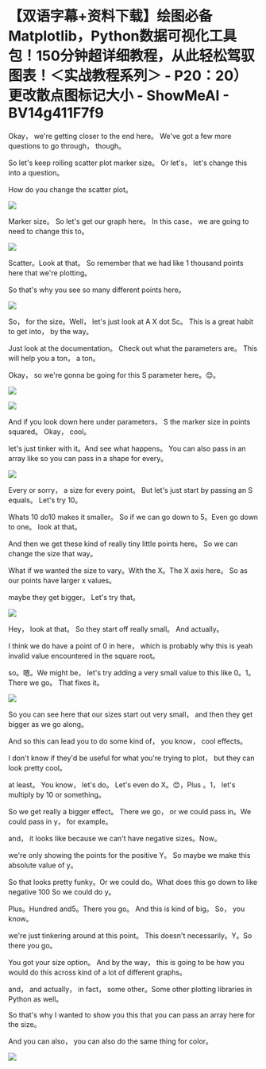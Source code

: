 # 【双语字幕+资料下载】绘图必备Matplotlib，Python数据可视化工具包！150分钟超详细教程，从此轻松驾驭图表！＜实战教程系列＞ - P20：20）更改散点图标记大小 - ShowMeAI - BV14g411F7f9

Okay， we're getting closer to the end here。 We've got a few more questions to go through， though。

 So let's keep rolling scatter plot marker size。 Or let's， let's change this into a question。

 How do you change the scatter plot。

![](img/c145b6b0fe7ae6747470f17786d9ae72_1.png)

Marker size。 So let's get our graph here。 In this case， we are going to need to change this to。



![](img/c145b6b0fe7ae6747470f17786d9ae72_3.png)

Scatter。Look at that。 So remember that we had like 1 thousand points here that we're plotting。

So that's why you see so many different points here。



![](img/c145b6b0fe7ae6747470f17786d9ae72_5.png)

So， for the size。Well， let's just look at A X dot Sc。 This is a great habit to get into， by the way。

 Just look at the documentation。 Check out what the parameters are。 This will help you a ton， a ton。

 Okay， so we're gonna be going for this S parameter here。😊。



![](img/c145b6b0fe7ae6747470f17786d9ae72_7.png)

![](img/c145b6b0fe7ae6747470f17786d9ae72_8.png)

And if you look down here under parameters， S the marker size in points squared。 Okay， cool。

 let's just tinker with it。And see what happens。 You can also pass in an array like so you can pass in a shape for every。



![](img/c145b6b0fe7ae6747470f17786d9ae72_10.png)

Every or sorry， a size for every point。 But let's just start by passing an S equals。 Let's try 10。

 Whats 10 do10 makes it smaller。 So if we can go down to 5。Even go down to one。 look at that。

 And then we get these kind of really tiny little points here。 So we can change the size that way。

What if we wanted the size to vary。With the X。The X axis here。 So as our points have larger x values。

 maybe they get bigger。 Let's try that。

![](img/c145b6b0fe7ae6747470f17786d9ae72_12.png)

Hey， look at that。 So they start off really small。 And actually。

 I think we do have a point of 0 in here， which is probably why this is yeah invalid value encountered in the square root。

 so。嗯。We might be， let's try adding a very small value to this like 0。1。 There we go。 That fixes it。



![](img/c145b6b0fe7ae6747470f17786d9ae72_14.png)

So you can see here that our sizes start out very small， and then they get bigger as we go along。

 And so this can lead you to do some kind of， you know， cool effects。

 I don't know if they'd be useful for what you're trying to plot， but they can look pretty cool。

 at least。 You know， let's do。 Let's even do X。😊，Plus 。1， let's multiply by 10 or something。

 So we get really a bigger effect。 There we go， or we could pass in。We could pass in y， for example。

 and， it looks like because we can't have negative sizes。Now。

 we're only showing the points for the positive Y。 So maybe we make this absolute value of y。

So that looks pretty funky。Or we could do。What does this go down to like negative 100 So we could do y。

Plus。Hundred and5。There you go。 And this is kind of big。 So， you know。

 we're just tinkering around at this point。 This doesn't necessarily。Y。So there you go。

 You got your size option。 And by the way， this is going to be how you would do this across kind of a lot of different graphs。

 and， and actually， in fact， some other。Some other plotting libraries in Python as well。

 So that's why I wanted to show you this that you can pass an array here for the size。

 And you can also， you can also do the same thing for color。



![](img/c145b6b0fe7ae6747470f17786d9ae72_16.png)
